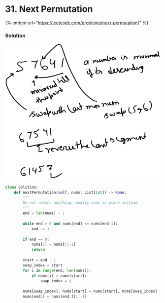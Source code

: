 # 31. Next Permutation

{% embed url="https://leetcode.com/problems/next-permutation/" %}

### Solution

<img src="../../.gitbook/assets/file.drawing (5).svg" alt="" class="gitbook-drawing">

```python
class Solution:
    def nextPermutation(self, nums: List[int]) -> None:
        """
        Do not return anything, modify nums in-place instead.
        """
        end = len(nums) - 1
        
        while end > 0 and nums[end] <= nums[end-1]:
            end -= 1
        
        if end == 0:
            nums[:] = nums[::-1]
            return

        start = end - 1
        swap_index = start
        for i in range(end, len(nums)):
            if nums[i] > nums[start]:
                swap_index = i
        
        nums[swap_index], nums[start] = nums[start], nums[swap_index]
        nums[end:] = nums[end:][::-1]
```
